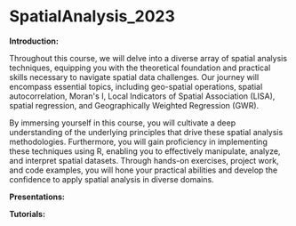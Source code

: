 # SpatialAnalysis_2023

**Introduction:**

Throughout this course, we will delve into a diverse array of spatial analysis techniques, equipping you with the theoretical foundation and practical skills necessary to navigate spatial data challenges. Our journey will encompass essential topics, including geo-spatial operations, spatial autocorrelation, Moran's I, Local Indicators of Spatial Association (LISA), spatial regression, and Geographically Weighted Regression (GWR).

By immersing yourself in this course, you will cultivate a deep understanding of the underlying principles that drive these spatial analysis methodologies. Furthermore, you will gain proficiency in implementing these techniques using R, enabling you to effectively manipulate, analyze, and interpret spatial datasets. Through hands-on exercises, project work, and code examples, you will hone your practical abilities and develop the confidence to apply spatial analysis in diverse domains.

**Presentations:**


**Tutorials:**
